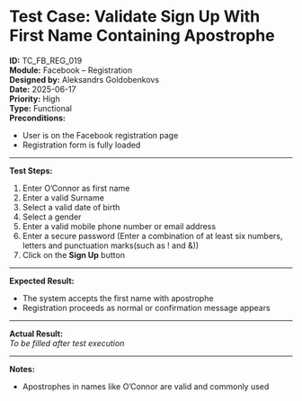 # Test Case: Validate Sign Up With First Name Containing Apostrophe
**ID:** TC_FB_REG_019  
**Module:** Facebook – Registration  
**Designed by:** Aleksandrs Goldobenkovs  
**Date:** 2025-06-17  
**Priority:** High  
**Type:** Functional  
**Preconditions:**  
- User is on the Facebook registration page  
- Registration form is fully loaded

---

**Test Steps:**

1. Enter O’Connor as first name
2. Enter a valid Surname
3. Select a valid date of birth
4. Select a gender  
5. Enter a valid mobile phone number or email address
6. Enter a secure password (Enter a combination of at least six numbers, letters and punctuation marks(such as ! and &))  
7. Click on the **Sign Up** button

---

**Expected Result:**  
- The system accepts the first name with apostrophe
- Registration proceeds as normal or confirmation message appears

---

**Actual Result:**  
_To be filled after test execution_

---

**Notes:**    
- Apostrophes in names like O’Connor are valid and commonly used
